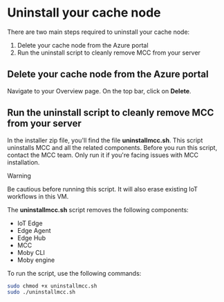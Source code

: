 # Uninstall your cache node

There are two main steps required to uninstall your cache node:
1. Delete your cache node from the Azure portal
1. Run the uninstall script to cleanly remove MCC from your server


## Delete your cache node from the Azure portal
Navigate to your Overview page. On the top bar, click on **Delete**.


## Run the uninstall script to cleanly remove MCC from your server
In the installer zip file, you'll find the file **uninstallmcc.sh**. This script uninstalls MCC and all the related components. Before you run this script, contact the MCC team. Only run it if you're facing issues with MCC installation.

> [!WARNING]
> Be cautious before running this script. It will also erase existing IoT workflows in this VM.

The **uninstallmcc.sh** script removes the following components:

- IoT Edge
- Edge Agent
- Edge Hub
- MCC
- Moby CLI
- Moby engine

To run the script, use the following commands:

```bash
sudo chmod +x uninstallmcc.sh
sudo ./uninstallmcc.sh
```